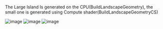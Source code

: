 The Large Island Is generated on the CPU(BuildLandscapeGeometry), the small one is generated using Compute shader(BuildLandscapeGeometryCS)

![image](https://github.com/fido9dido/Direct3D12-Engine/assets/10694387/4a05ddaf-3541-4f72-ae6e-0d08f963db86)
![image](https://github.com/fido9dido/Direct3D12-Engine/assets/10694387/04ad541e-1864-4253-85e2-46a2b0ee4e70)
![image](https://github.com/fido9dido/Direct3D12-Engine/assets/10694387/620bb4de-3cb3-4205-a98d-2198bd206437)
